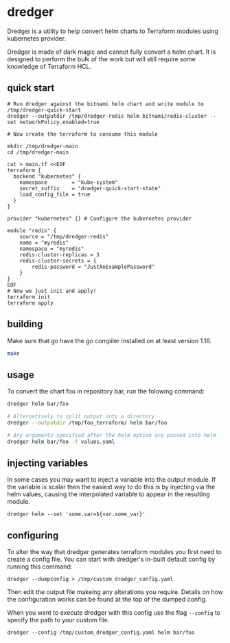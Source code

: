 # dredger

Dredger is a utility to help convert helm charts to Terraform modules using kubernetes provider.

Dredger is made of dark magic and cannot fully convert a helm chart. It is designed to perform the bulk of the work but will still require some knowledge of Terraform HCL.

## quick start
```
# Run dredger against the bitnami helm chart and write module to /tmp/dredger-quick-start
dredger --outputdir /tmp/dredger-redis helm bitnami/redis-cluster --set networkPolicy.enabled=true

# Now create the terraform to consume this module

mkdir /tmp/dredger-main
cd /tmp/dredger-main

cat > main.tf <<EOF
terraform {
  backend "kubernetes" {
    namespace        = "kube-system"
    secret_suffix    = "dredger-quick-start-state"
    load_config_file = true
  }
}

provider "kubernetes" {} # Configure the kubernetes provider

module "redis" {
	source = "/tmp/dredger-redis"
	name = "myredis"
	namespace = "myredis"
	redis-cluster-replicas = 3
	redis-cluster-secrets = {
		redis-password = "JustAnExamplePassword"
	}
}
EOF
# Now we just init and apply!
terraform init
terraform apply
```

## building
Make sure that go have the go compiler installed on at least version 1.16.

```sh
make
```

## usage
To convert the chart foo in repository bar, run the folowing command:
```sh
dredger helm bar/foo

# Alternatively to split output into a directory
dredger --outputdir /tmp/foo_terraform/ helm bar/foo

# Any arguments specified after the helm option are passed into helm
dredger helm bar/foo -f values.yaml
```

## injecting variables
In some cases you may want to inject a variable into the output module. If the variable is scalar then the easiest way to do this is by injecting via the helm values, causing the interpolated variable to appear in the resulting module.
```
dredger helm --set 'some.var=${var.some_var}'
```

## configuring
To alter the way that dredger generates terraform modules you first need to create a config file. You can start with dredger's in-built default config by running this command:
```
dredger --dumpconfig > /tmp/custom_dredger_config.yaml
```
Then edit the output file makeing any alterations you require. Details on how the configuration works can be found at the top of the dumped config.

When you want to execute dredger with this config use the flag `--config` to specify the path to your custom file.
```
dredger --config /tmp/custom_dredger_config.yaml helm bar/foo
```
